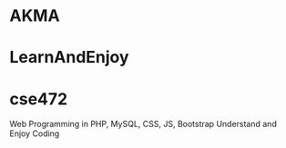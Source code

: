 # AKMA
# LearnAndEnjoy
# cse472

Web Programming in PHP, MySQL, CSS, JS, Bootstrap 
Understand and Enjoy Coding
